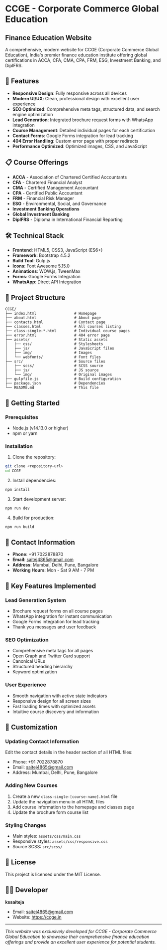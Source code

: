 # CCGE - Corporate Commerce Global Education

## Finance Education Website

A comprehensive, modern website for CCGE (Corporate Commerce Global Education), India's premier finance education institute offering global certifications in ACCA, CFA, CMA, CPA, FRM, ESG, Investment Banking, and DipIFRS.

## 🚀 Features

- **Responsive Design**: Fully responsive across all devices
- **Modern UI/UX**: Clean, professional design with excellent user experience
- **SEO Optimized**: Comprehensive meta tags, structured data, and search engine optimization
- **Lead Generation**: Integrated brochure request forms with WhatsApp integration
- **Course Management**: Detailed individual pages for each certification
- **Contact Forms**: Google Forms integration for lead tracking
- **404 Error Handling**: Custom error page with proper redirects
- **Performance Optimized**: Optimized images, CSS, and JavaScript

## 📋 Course Offerings

- **ACCA** - Association of Chartered Certified Accountants
- **CFA** - Chartered Financial Analyst
- **CMA** - Certified Management Accountant
- **CPA** - Certified Public Accountant
- **FRM** - Financial Risk Manager
- **ESG** - Environmental, Social, and Governance
- **Investment Banking Operations**
- **Global Investment Banking**
- **DipIFRS** - Diploma in International Financial Reporting

## 🛠️ Technical Stack

- **Frontend**: HTML5, CSS3, JavaScript (ES6+)
- **Framework**: Bootstrap 4.5.2
- **Build Tool**: Gulp.js
- **Icons**: Font Awesome 5.15.0
- **Animations**: WOW.js, TweenMax
- **Forms**: Google Forms Integration
- **WhatsApp**: Direct API Integration

## 📁 Project Structure

```
CCGE/
├── index.html                 # Homepage
├── about.html                 # About page
├── contacts.html              # Contact page
├── classes.html               # All courses listing
├── class-single-*.html        # Individual course pages
├── error.html                 # 404 error page
├── assets/                    # Static assets
│   ├── css/                   # Stylesheets
│   ├── js/                    # JavaScript files
│   ├── img/                   # Images
│   └── webfonts/              # Font files
├── src/                       # Source files
│   ├── scss/                  # SCSS source
│   ├── js/                    # JS source
│   └── img/                   # Original images
├── gulpfile.js                # Build configuration
├── package.json               # Dependencies
└── README.md                  # This file
```

## 🚀 Getting Started

### Prerequisites

- Node.js (v14.13.0 or higher)
- npm or yarn

### Installation

1. Clone the repository:
```bash
git clone <repository-url>
cd CCGE
```

2. Install dependencies:
```bash
npm install
```

3. Start development server:
```bash
npm run dev
```

4. Build for production:
```bash
npm run build
```

## 📧 Contact Information

- **Phone**: +91 7022878870
- **Email**: saitej4865@gmail.com
- **Address**: Mumbai, Delhi, Pune, Bangalore
- **Working Hours**: Mon - Sat 9 AM - 7 PM

## 🎯 Key Features Implemented

### Lead Generation System
- Brochure request forms on all course pages
- WhatsApp integration for instant communication
- Google Forms integration for lead tracking
- Thank you messages and user feedback

### SEO Optimization
- Comprehensive meta tags for all pages
- Open Graph and Twitter Card support
- Canonical URLs
- Structured heading hierarchy
- Keyword optimization

### User Experience
- Smooth navigation with active state indicators
- Responsive design for all screen sizes
- Fast loading times with optimized assets
- Intuitive course discovery and information

## 🔧 Customization

### Updating Contact Information
Edit the contact details in the header section of all HTML files:
- Phone: +91 7022878870
- Email: saitej4865@gmail.com
- Address: Mumbai, Delhi, Pune, Bangalore

### Adding New Courses
1. Create a new `class-single-[course-name].html` file
2. Update the navigation menu in all HTML files
3. Add course information to the homepage and classes page
4. Update the brochure form course list

### Styling Changes
- Main styles: `assets/css/main.css`
- Responsive styles: `assets/css/responsive.css`
- Source SCSS: `src/scss/`

## 📄 License

This project is licensed under the MIT License.

## 👨‍💻 Developer

**kssaiteja**
- Email: saitej4865@gmail.com
- Website: https://ccge.in

---

*This website was exclusively developed for CCGE - Corporate Commerce Global Education to showcase their comprehensive finance education offerings and provide an excellent user experience for potential students.*
